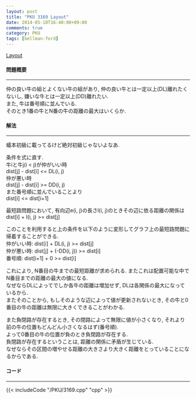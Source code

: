 ```yaml
---
layout: post
title: "PKU 3169 Layout"
date: 2014-05-10T16:40:00+09:00
comments: true
category: PKU
tags: [bellman-ford]
---
```


[Layout](http://poj.org/problem?id=3169)

#### 問題概要

****

仲の良い牛の組とよくない牛の組があり, 仲の良い牛とは一定以上(DL)離れたくないし, 嫌いな牛とは一定以上(DD)離れたい.<br>
また, 牛は番号順に並んでいる.<br>
そのとき1番の牛とN番の牛の距離の最大はいくらか.


#### 解法

****

蟻本初級に載ってるけど絶対初級じゃないよなあ.  
  
条件を式に直す.<br>
牛iと牛j(i < j)が仲がいい時<br>
dist[j] - dist[i] <= DL(i, j)<br>
仲が悪い時<br>
dist[j] - dist[i] >= DD(i, j)<br>
また番号順に並んでいることより<br>
dist[i] <= dist[i+1]<br>

最短路問題において, 有向辺e(i, j)の長さl(i, j)のときその辺に依る距離の関係は<br>
dist[i] + l(i, j) >= dist[j]<br>

このことを利用すると上の条件を以下のように変形してグラフ上の最短路問題に帰着することができる.<br>
仲がいい時: dist[i] + DL(i, j) >= dist[j]<br>
仲が悪い時: dist[j] + (-DD(i, j)) >= dist[i]<br>
番号順: dist[i+1] + 0 >= dist[i]<br>

これにより, N番目の牛までの最短距離が求められる. またこれは配置可能な中でN番目までの距離の最大の値になる.<br>
なぜならDLによってでしか各牛の距離は増加せず, DLは各関係の最大になっているから.<br>
またそのことから, もしそのような辺によって値が更新されないとき, その牛と0番目の牛の距離は無限に大きくできることがわかる.<br>

また負閉路が存在するとき, その閉路によって無限に値が小さくなり, それより前の牛の位置もどんどん小さくなるはず(番号順).<br>
よって0番目の牛の位置が負のとき負閉路が存在する.<br>
負閉路が存在するということは, 距離の関係に矛盾が生じている.<br>
なぜならその区間の増やせる距離の大きさより大きく距離をとっていることになるからである.<br>


#### コード

****

{{< includeCode "/PKU/3169.cpp" "cpp" >}}

